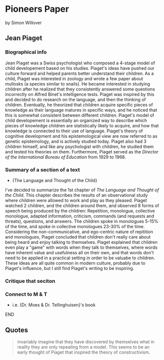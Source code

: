 
# Pioneers Paper
by Simon Willover

## Jean Piaget

### Biographical info

Jean Piaget was a Swiss psychologist who composed a 4-stage model of child developement based on his studies. Piaget's ideas have pushed our culture forward and helped parents better understand their children. As a child, Piaget was interested in zoology and wrote a few paper about mullosks (a species similar to snails). He became interested in studying children after he realized that they consistently answered some questions incorrectly on Alfred Binet's intelligence tests. Piaget was inspired by this and decided to do research on the language, and then the thinking of children. Eventually, he theorized that children acquire specific pieces of knowledge as their language matures in specific ways, and he noticed that this is somewhat consistent between different children. Piaget's model of child developement is essentially an organized way to describe which pieces of knowledge children are statistically likely to acquire, and how that knowledge is connected to their use of language. Piaget's theory of cognitive development and his epistemological view are now referred to as genetic epistemology, and is actively studied today. Piaget also had 3 children himself, and like any psychologist with children, he studied them and tested his theories on them. Furthermore, Piaget served as the *Director of the International Bureau of Education* from 1929 to 1968.

### Summary of a section of a text
* {The Language and Thought of the Child}

I've decided to summarize the 1st chapter of *The Language and Thought of the Child*. This chapter describes the results of an observational study where children were allowed to work and play as they pleased. Piaget watched 2 children, and the children around them, and observed 8 forms of speech being produced by the children: Repetition, monologue, collective monologue, adapted information, criticism, commands (and requests and threats), questions, and answers. The children spoke in monologues 5-15% of the time, and spoke in collective monologues 23-30% of the time. Considering the non-communicative, and ego-centric nature of repitition and monologues, Piaget concluded that children don't really care about being heard and enjoy talking to themselves. Piaget explained that children even play a "game" with words when they talk to themselves, where words have inherent value and usefulness all on their own, and that words don't need to be applied in a practical setting in order to be valuabe to children. These ideas are all quite common in modern culture, probably due to Piaget's influence, but I still find Piaget's writing to be inspiring.



### Critique that seciton

### Connect to M & T
* i.e. {Dr. Moes & Dr. Tellinghuisen}'s book

END

## Quotes
> invariably imagine that they have discovered by themselves what in reality they are only repeating from a model.
This seems to be an early thought of Piaget that inspired the theory of constructivism.
